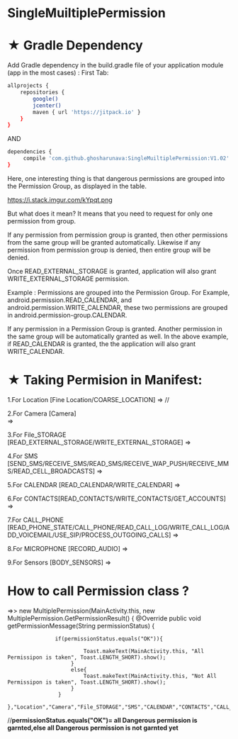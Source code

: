 # SingleMuiltiplePermission


# ★ Gradle Dependency
Add Gradle dependency in the build.gradle file of your application module (app in the most cases) :
First Tab:

```sh
allprojects {
    repositories {
        google()
        jcenter()
        maven { url 'https://jitpack.io' }
    }
}
```

AND

```sh
dependencies {
     compile 'com.github.ghosharunava:SingleMuiltiplePermission:V1.02'
}
```
Here, one interesting thing is that dangerous permissions are grouped into the Permission Group, as displayed in the table.

https://i.stack.imgur.com/kYpqt.png

But what does it mean? It means that you need to request for only one permission from group.

If any permission from permission group is granted, then other permissions from the same group will be granted automatically. Likewise if any permission from permission group is denied, then entire group will be denied.

Once READ_EXTERNAL_STORAGE is granted, application will also grant WRITE_EXTERNAL_STORAGE permission.

Example : Permissions are grouped into the Permission Group.
For Example, android.permission.READ_CALENDAR, and
android.permission.WRITE_CALENDAR,
these two permissions are grouped in android.permission-group.CALENDAR.

If any permission in a Permission Group is granted. Another permission in the same group will be automatically granted as well. In the above example, if READ_CALENDAR is granted, the the application will also grant WRITE_CALENDAR.


# ★ Taking Permision in Manifest:
 1.For Location [Fine Location/COARSE_LOCATION] 
 => //  <uses-permission android:name="android.permission.ACCESS_FINE_LOCATION"/>
 
 2.For Camera  [Camera]  
 => <uses-permission android:name="android.permission.CAMERA"/>
 
 3.For File_STORAGE [READ_EXTERNAL_STORAGE/WRITE_EXTERNAL_STORAGE] 
 => <uses-permission android:name="android.permission.WRITE_EXTERNAL_STORAGE"/> 
 
 4.For SMS [SEND_SMS/RECEIVE_SMS/READ_SMS/RECEIVE_WAP_PUSH/RECEIVE_MMS/READ_CELL_BROADCASTS] 
 => <uses-permission android:name="android.permission.SEND_SMS"/>
 
 5.For CALENDAR [READ_CALENDAR/WRITE_CALENDAR] 
 => <uses-permission android:name="android.permission.WRITE_CALENDAR"/>
 
 6.For CONTACTS[READ_CONTACTS/WRITE_CONTACTS/GET_ACCOUNTS] 
 => <uses-permission android:name="android.permission.WRITE_CONTACTS"/>
 
 7.For CALL_PHONE [READ_PHONE_STATE/CALL_PHONE/READ_CALL_LOG/WRITE_CALL_LOG/ADD_VOICEMAIL/USE_SIP/PROCESS_OUTGOING_CALLS]
 => <uses-permission android:name="android.permission.CALL_PHONE"/>
 
 8.For MICROPHONE [RECORD_AUDIO] 
 => <uses-permission android:name="android.permission.ADD_VOICEMAIL"/>
 
 9.For Sensors [BODY_SENSORS] 
 =>  <uses-permission android:name="android.permission.BODY_SENSORS"/>
 
 
   # How to call Permission class ?
    
  =>>
      new MultiplePermission(MainActivity.this, new MultiplePermission.GetPermissionResult() {
                    @Override
                    public void getPermissionMessage(String permissionStatus) {

                   if(permissionStatus.equals("OK")){
                            
                            Toast.makeText(MainActivity.this, "All Permissipon is taken", Toast.LENGTH_SHORT).show();
                        }
                        else{
                            Toast.makeText(MainActivity.this, "Not All Permissipon is taken", Toast.LENGTH_SHORT).show();
                        }
                    }
                },"Location","Camera","File_STORAGE","SMS","CALENDAR","CONTACTS","CALL_PHONE","Record_Audio","Sensors");
                
                

//**permissionStatus.equals("OK")= all Dangerous permission is garnted,else all Dangerous permission is not garnted yet**
                        
